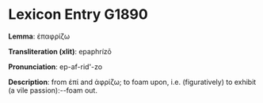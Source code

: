 # Lexicon Entry G1890

**Lemma**: ἐπαφρίζω

**Transliteration (xlit)**: epaphrízō

**Pronunciation**: ep-af-rid'-zo

**Description**:
from ἐπί and ἀφρίζω; to foam upon, i.e. (figuratively) to exhibit (a vile passion):--foam out.
